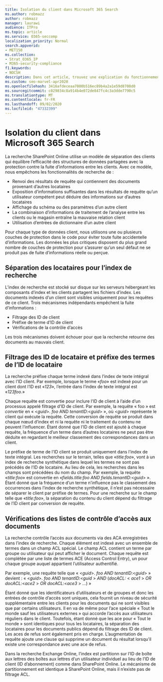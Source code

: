 ```yaml
---
title: Isolation du client dans Microsoft 365 Search
ms.author: robmazz
author: robmazz
manager: laurawi
audience: ITPro
ms.topic: article
ms.service: O365-seccomp
localization_priority: Normal
search.appverid:
- MET150
ms.collection:
- Strat_O365_IP
- M365-security-compliance
f1.keywords:
- NOCSH
description: Dans cet article, trouvez une explication du fonctionnement de l’isolation client pour séparer les données client dans Microsoft 365 Search.
ms.custom: seo-marvel-apr2020
ms.openlocfilehash: 3416afdeceaa7000b516ec89b4a2a1e59d8708d0
ms.sourcegitcommit: c029834c8a914b4e072de847fc4c3a3dde7790c5
ms.translationtype: MT
ms.contentlocale: fr-FR
ms.lasthandoff: 09/02/2020
ms.locfileid: "47332399"
---
```

# <a name="tenant-isolation-in-microsoft-365-search"></a>Isolation du client dans Microsoft 365 Search

La recherche SharePoint Online utilise un modèle de séparation des clients qui équilibre l’efficacité des structures de données partagées avec la protection contre la fuite d’informations entre les clients. Avec ce modèle, nous empêchons les fonctionnalités de recherche de :

- Renvoi des résultats de requête qui contiennent des documents provenant d’autres locataires
- Exposition d’informations suffisantes dans les résultats de requête qu’un utilisateur compétent peut déduire des informations sur d’autres locataires
- Affichage du schéma ou des paramètres d’un autre client
- La combinaison d’informations de traitement de l’analyse entre les clients ou le magasin entraîne la mauvaise relation client
- Utilisation d’entrées de dictionnaire d’un autre client

Pour chaque type de données client, nous utilisons une ou plusieurs couches de protection dans le code pour éviter toute fuite accidentelle d’informations. Les données les plus critiques disposent du plus grand nombre de couches de protection pour s’assurer qu’un seul défaut ne se produit pas de fuite d’informations réelle ou perçue.

## <a name="tenant-separation-for-the-search-index"></a>Séparation des locataires pour l’index de recherche

L’index de recherche est stocké sur disque sur les serveurs hébergeant les composants d’index et les clients partagent les fichiers d’index. Les documents indexés d’un client sont visibles uniquement pour les requêtes de ce client. Trois mécanismes indépendants empêchent la fuite d’informations :

- Filtrage des ID de client
- Préfixe de terme d’ID de client
- Vérifications de la contrôle d’accès

Les trois mécanismes doivent échouer pour que la recherche retourne des documents au mauvais client.

## <a name="tenant-id-filtering-and-tenant-id-term-prefixing"></a>Filtrage des ID de locataire et préfixe des termes de l’ID de locataire

La recherche préfixe chaque terme indexé dans l’index de texte intégral avec l’ID client. Par exemple, lorsque le terme «*foo*» est indexé pour un client dont l’ID est «*123*», l’entrée dans l’index de texte intégral est «*123foo.*»

Chaque requête est convertie pour inclure l’ID de client à l’aide d’un processus appelé filtrage d’ID de client. Par exemple, la requête « foo » est *convertie* en « <*guid*>. *foo* AND *tenantID*:<*guid*> », où <*guid*> représente le client qui exécute la requête. Cette conversion de requête se produit dans chaque nœud d’index et ni la requête ni le traitement du contenu ne peuvent l’influencer. Étant donné que l’ID de client est ajouté à chaque requête, la fréquence d’un terme dans d’autres locataires ne peut pas être déduite en regardant le meilleur classement des correspondances dans un client.

Le préfixe de terme de l’ID client se produit uniquement dans l’index de texte intégral. Les recherches sur le terrain, telles que «*title:foo*», vont à un index de recherche synthétique dans lequel les termes ne sont pas précédés de l’ID de locataire. Au lieu de cela, les recherches dans les champs sont précédées du nom du champ. Par exemple, la requête «*title:foo*» est convertie en «*fields.title:foo AND fields.tenantID*:<*guid*> ». Étant donné que la fréquence d’un terme n’influence pas le classement des occurrences dans l’index de recherche synthétique, il n’est pas nécessaire de séparer le client par préfixe de termes. Pour une recherche sur le champ telle que «*title:foo*», la séparation du contenu du client dépend du filtrage de l’ID client par conversion de requête.

## <a name="document-access-control-list-checks"></a>Vérifications des listes de contrôle d’accès aux documents

La recherche contrôle l’accès aux documents via des ACA enregistrées dans l’index de recherche. Chaque élément est indexé avec un ensemble de termes dans un champ ACL spécial. Le champ ACL contient un terme par groupe ou utilisateur qui peut afficher le document. Chaque requête est complétée par une liste de termes ACE (Access Control Entry), un pour chaque groupe auquel appartient l’utilisateur authentifié.

Par exemple, une requête telle que « <*guid*>. *foo AND tenantID*:<*guid*> » devient : « <*guid*>. *foo AND tenantID*:<*guid* >  *AND* (*docACL:* < *ace1* >  *OR docACL*:<*ace2* >  *OR docACL*:<*ace3* >  *...*) »

Étant donné que les identificateurs d’utilisateurs et de groupes et donc les entrées de contrôle d’accès sont uniques, cela fournit un niveau de sécurité supplémentaire entre les clients pour les documents qui ne sont visibles que par certains utilisateurs. Il en va de même pour l’ace spéciale « Tout le monde sauf les utilisateurs externes » qui accorde l’accès aux utilisateurs réguliers dans le client. Toutefois, étant donné que les ace pour « Tout le monde » sont identiques pour tous les locataires, la séparation des locataires pour les documents publics dépend du filtrage des ID de client. Les aces de refus sont également pris en charge. L’augmentation de requête ajoute une clause qui supprime un document du résultat lorsqu’il existe une correspondance avec une ace de refus.

Dans la recherche Exchange Online, l’index est partitionn sur l’ID de boîte aux lettres des boîtes aux lettres d’un utilisateur individuel au lieu de l’ID de client (ID d’abonnement) comme dans SharePoint Online. Le mécanisme de partitionnement est identique à SharePoint Online, mais il n’existe pas de filtrage ACL.
